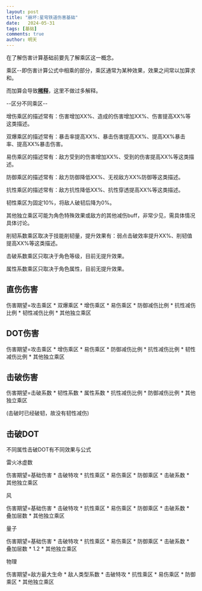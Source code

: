 ```yaml
---
layout: post
title: "崩坏:星穹铁道伤害基础"
date:   2024-05-31
tags: [基础]
comments: true
author: 明天
---
```

在了解伤害计算基础前要先了解乘区这一概念。

乘区--即伤害计算公式中相乘的部分，乘区通常为某种效果，效果之间常以加算求和。

而加算会导致[**稀释**](http://mingtian.xyz/xishi/)，这里不做过多解释。

--区分不同乘区--

增伤乘区的描述常有：伤害增加XX%、造成的伤害增加XX%、伤害提高XX%等这类描述。

双爆乘区的描述常有：暴击率提高XX%、暴击伤害提高XX%、提高XX%暴击率、提高XX%暴击伤害。

易伤乘区的描述常有：敌方受到的伤害增加XX%、受到的伤害提高XX%等这类描述。

防御乘区的描述常有：敌方防御降低XX%、无视敌方XX%防御等这类描述。

抗性乘区的描述常有：敌方抗性降低XX%、抗性穿透提高XX%等这类描述。

韧性乘区为固定10%，将敌人破韧后降为0%。

其他独立乘区可能为角色特殊效果或敌方的其他减伤buff，非常少见，需具体情况具体讨论。

削韧系数乘区取决于技能削韧量，提升效果有：弱点击破效率提升XX%、削韧值提高XX%等这类描述。

击破系数乘区只取决于角色等级，目前无提升效果。

属性系数乘区只取决于角色属性，目前无提升效果。

## 直伤伤害

伤害期望=攻击乘区 * 双爆乘区 * 增伤乘区 * 易伤乘区 * 防御减伤比例 * 抗性减伤比例 * 韧性减伤比例 * 其他独立乘区

## DOT伤害

伤害期望=攻击乘区 * 增伤乘区 * 易伤乘区 * 防御减伤比例 * 抗性减伤比例 * 韧性减伤比例 * 其他独立乘区

## 击破伤害

伤害期望=击破系数 * 韧性系数 * 属性系数 * 抗性减伤比例 * 防御减伤比例 * 其他独立乘区

(击破时已经破韧，故没有韧性减伤)

## 击破DOT

不同属性击破DOT有不同效果与公式

雷火冰虚数

伤害期望=基础伤害 * 击破特攻 * 抗性乘区 * 易伤乘区 * 防御乘区 * 击破系数 * 其他独立乘区

风

伤害期望=基础伤害 * 击破特攻 * 抗性乘区 * 易伤乘区 * 防御乘区 * 击破系数 * 叠加层数 * 其他独立乘区

量子

伤害期望=基础伤害 * 击破特攻 * 抗性乘区 * 易伤乘区 * 防御乘区 * 击破系数 * 叠加层数 * 1.2 * 其他独立乘区

物理

伤害期望=敌方最大生命 * 敌人类型系数 * 击破特攻 * 抗性乘区 * 易伤乘区 * 防御乘区 * 其他独立乘区
<!-- more -->

